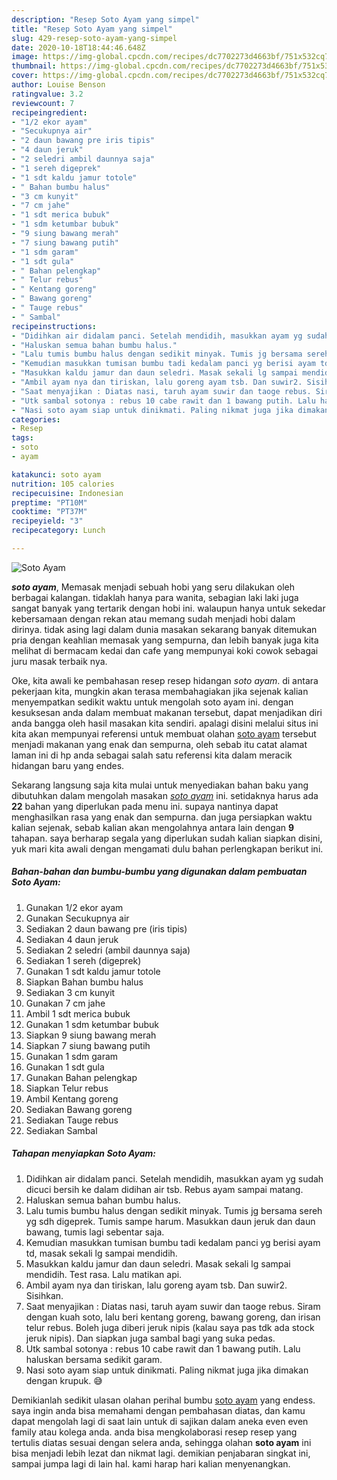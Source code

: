 ```yaml
---
description: "Resep Soto Ayam yang simpel"
title: "Resep Soto Ayam yang simpel"
slug: 429-resep-soto-ayam-yang-simpel
date: 2020-10-18T18:44:46.648Z
image: https://img-global.cpcdn.com/recipes/dc7702273d4663bf/751x532cq70/soto-ayam-foto-resep-utama.jpg
thumbnail: https://img-global.cpcdn.com/recipes/dc7702273d4663bf/751x532cq70/soto-ayam-foto-resep-utama.jpg
cover: https://img-global.cpcdn.com/recipes/dc7702273d4663bf/751x532cq70/soto-ayam-foto-resep-utama.jpg
author: Louise Benson
ratingvalue: 3.2
reviewcount: 7
recipeingredient:
- "1/2 ekor ayam"
- "Secukupnya air"
- "2 daun bawang pre iris tipis"
- "4 daun jeruk"
- "2 seledri ambil daunnya saja"
- "1 sereh digeprek"
- "1 sdt kaldu jamur totole"
- " Bahan bumbu halus"
- "3 cm kunyit"
- "7 cm jahe"
- "1 sdt merica bubuk"
- "1 sdm ketumbar bubuk"
- "9 siung bawang merah"
- "7 siung bawang putih"
- "1 sdm garam"
- "1 sdt gula"
- " Bahan pelengkap"
- " Telur rebus"
- " Kentang goreng"
- " Bawang goreng"
- " Tauge rebus"
- " Sambal"
recipeinstructions:
- "Didihkan air didalam panci. Setelah mendidih, masukkan ayam yg sudah dicuci bersih ke dalam didihan air tsb. Rebus ayam sampai matang."
- "Haluskan semua bahan bumbu halus."
- "Lalu tumis bumbu halus dengan sedikit minyak. Tumis jg bersama sereh yg sdh digeprek. Tumis sampe harum. Masukkan daun jeruk dan daun bawang, tumis lagi sebentar saja."
- "Kemudian masukkan tumisan bumbu tadi kedalam panci yg berisi ayam td, masak sekali lg sampai mendidih."
- "Masukkan kaldu jamur dan daun seledri. Masak sekali lg sampai mendidih. Test rasa. Lalu matikan api."
- "Ambil ayam nya dan tiriskan, lalu goreng ayam tsb. Dan suwir2. Sisihkan."
- "Saat menyajikan : Diatas nasi, taruh ayam suwir dan taoge rebus. Siram dengan kuah soto, lalu beri kentang goreng, bawang goreng, dan irisan telur rebus. Boleh juga diberi jeruk nipis (kalau saya pas tdk ada stock jeruk nipis). Dan siapkan juga sambal bagi yang suka pedas."
- "Utk sambal sotonya : rebus 10 cabe rawit dan 1 bawang putih. Lalu haluskan bersama sedikit garam."
- "Nasi soto ayam siap untuk dinikmati. Paling nikmat juga jika dimakan dengan krupuk. 😅"
categories:
- Resep
tags:
- soto
- ayam

katakunci: soto ayam 
nutrition: 105 calories
recipecuisine: Indonesian
preptime: "PT10M"
cooktime: "PT37M"
recipeyield: "3"
recipecategory: Lunch

---
```



![Soto Ayam](https://img-global.cpcdn.com/recipes/dc7702273d4663bf/751x532cq70/soto-ayam-foto-resep-utama.jpg)

<b><i>soto ayam</i></b>, Memasak menjadi sebuah hobi yang seru dilakukan oleh berbagai kalangan. tidaklah hanya para wanita, sebagian laki laki juga sangat banyak yang tertarik dengan hobi ini. walaupun hanya untuk sekedar kebersamaan dengan rekan atau memang sudah menjadi hobi dalam dirinya. tidak asing lagi dalam dunia masakan sekarang banyak ditemukan pria dengan keahlian memasak yang sempurna, dan lebih banyak juga kita melihat di bermacam kedai dan cafe yang mempunyai koki cowok sebagai juru masak terbaik nya.

Oke, kita awali ke pembahasan resep resep hidangan <i>soto ayam</i>. di antara pekerjaan kita, mungkin akan terasa membahagiakan jika sejenak kalian menyempatkan sedikit waktu untuk mengolah soto ayam ini. dengan kesuksesan anda dalam membuat makanan tersebut, dapat menjadikan diri anda bangga oleh hasil masakan kita sendiri. apalagi disini melalui situs ini kita akan mempunyai referensi untuk membuat olahan <u>soto ayam</u> tersebut menjadi makanan yang enak dan sempurna, oleh sebab itu catat alamat laman ini di hp anda sebagai salah satu referensi kita dalam meracik hidangan baru yang endes.




Sekarang langsung saja kita mulai untuk menyediakan bahan baku yang dibutuhkan dalam mengolah masakan <u><i>soto ayam</i></u> ini. setidaknya harus ada <b>22</b> bahan yang diperlukan pada menu ini. supaya nantinya dapat menghasilkan rasa yang enak dan sempurna. dan juga persiapkan waktu kalian sejenak, sebab kalian akan mengolahnya antara lain dengan <b>9</b> tahapan. saya berharap segala yang diperlukan sudah kalian siapkan disini, yuk mari kita awali dengan mengamati dulu bahan perlengkapan berikut ini.

<!--inarticleads1-->

##### Bahan-bahan dan bumbu-bumbu yang digunakan dalam pembuatan Soto Ayam:

1. Gunakan 1/2 ekor ayam
1. Gunakan Secukupnya air
1. Sediakan 2 daun bawang pre (iris tipis)
1. Sediakan 4 daun jeruk
1. Sediakan 2 seledri (ambil daunnya saja)
1. Sediakan 1 sereh (digeprek)
1. Gunakan 1 sdt kaldu jamur totole
1. Siapkan  Bahan bumbu halus
1. Sediakan 3 cm kunyit
1. Gunakan 7 cm jahe
1. Ambil 1 sdt merica bubuk
1. Gunakan 1 sdm ketumbar bubuk
1. Siapkan 9 siung bawang merah
1. Siapkan 7 siung bawang putih
1. Gunakan 1 sdm garam
1. Gunakan 1 sdt gula
1. Gunakan  Bahan pelengkap
1. Siapkan  Telur rebus
1. Ambil  Kentang goreng
1. Sediakan  Bawang goreng
1. Sediakan  Tauge rebus
1. Sediakan  Sambal




<!--inarticleads2-->

##### Tahapan menyiapkan Soto Ayam:

1. Didihkan air didalam panci. Setelah mendidih, masukkan ayam yg sudah dicuci bersih ke dalam didihan air tsb. Rebus ayam sampai matang.
1. Haluskan semua bahan bumbu halus.
1. Lalu tumis bumbu halus dengan sedikit minyak. Tumis jg bersama sereh yg sdh digeprek. Tumis sampe harum. Masukkan daun jeruk dan daun bawang, tumis lagi sebentar saja.
1. Kemudian masukkan tumisan bumbu tadi kedalam panci yg berisi ayam td, masak sekali lg sampai mendidih.
1. Masukkan kaldu jamur dan daun seledri. Masak sekali lg sampai mendidih. Test rasa. Lalu matikan api.
1. Ambil ayam nya dan tiriskan, lalu goreng ayam tsb. Dan suwir2. Sisihkan.
1. Saat menyajikan : Diatas nasi, taruh ayam suwir dan taoge rebus. Siram dengan kuah soto, lalu beri kentang goreng, bawang goreng, dan irisan telur rebus. Boleh juga diberi jeruk nipis (kalau saya pas tdk ada stock jeruk nipis). Dan siapkan juga sambal bagi yang suka pedas.
1. Utk sambal sotonya : rebus 10 cabe rawit dan 1 bawang putih. Lalu haluskan bersama sedikit garam.
1. Nasi soto ayam siap untuk dinikmati. Paling nikmat juga jika dimakan dengan krupuk. 😅




Demikianlah sedikit ulasan olahan perihal bumbu <u>soto ayam</u> yang endess. saya ingin anda bisa memahami dengan pembahasan diatas, dan kamu dapat mengolah lagi di saat lain untuk di sajikan dalam aneka even even family atau kolega anda. anda bisa mengkolaborasi resep resep yang tertulis diatas sesuai dengan selera anda, sehingga olahan <b>soto ayam</b> ini bisa menjadi lebih lezat dan nikmat lagi. demikian penjabaran singkat ini, sampai jumpa lagi di lain hal. kami harap hari kalian menyenangkan.
